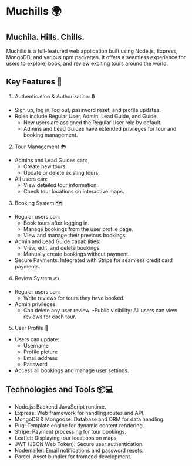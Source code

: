 # Muchills  🌍

## Muchila.  Hills.  Chills.

Muchills is a full-featured web application built using Node.js, Express, MongoDB, and various npm packages. It offers a seamless experience for users to explore, book, and review exciting tours around the world. 

## Key Features 📝

1. Authentication & Authorization: 🔒

- Sign up, log in, log out, password reset, and profile updates.
- Roles include Regular User, Admin, Lead Guide, and Guide.
  - New users are assigned the Regular User role by default.
  - Admins and Lead Guides have extended privileges for tour and booking management.


2. Tour Management 🏞️ 
   
- Admins and Lead Guides can:
  - Create new tours.
  - Update or delete existing tours.
- All users can:
  - View detailed tour information.
  - Check tour locations on interactive maps.
    

3. Booking System 🗺️
   
- Regular users can:
   - Book tours after logging in.
   - Manage bookings from the user profile page.
   - View and manage their previous bookings.
- Admin and Lead Guide capabilities:
   - View, edit, and delete bookings.
   - Manually create bookings without payment.
- Secure Payments: Integrated with Stripe for seamless credit card payments.
  

4. Review System ✍️
   
- Regular users can:
   - Write reviews for tours they have booked.
- Admin privileges:
   - Can delete any user review.
-Public visibility: All users can view reviews for each tour.


5. User Profile 👤

- Users can update:
   - Username
   - Profile picture
   - Email address
   - Password
- Access all bookings and manage user settings.


## Technologies and Tools 📦💻

- Node.js: Backend JavaScript runtime.
- Express: Web framework for handling routes and API.
- MongoDB & Mongoose: Database and ORM for data handling.
- Pug: Template engine for dynamic content rendering.
- Stripe: Payment processing for tour bookings.
- Leaflet: Displaying tour locations on maps.
- JWT (JSON Web Token): Secure user authentication.
- Nodemailer: Email notifications and password resets.
- Parcel: Asset bundler for frontend development.
